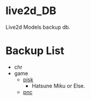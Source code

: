 # live2d_DB
Live2d Models backup db.

# Backup List
- chr
- game 
    - [pjsk](game/pjsk)
        - Hatsune Miku or Else.
    - [pnc](game/pnc/readme.md)